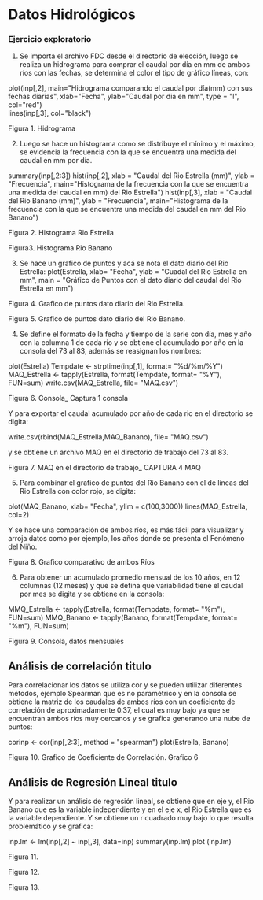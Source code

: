 # Datos Hidrológicos 

### Ejercicio exploratorio

1. Se importa el archivo FDC desde el directorio de elección, luego se realiza un hidrograma para comprar el caudal por día en mm de ambos ríos con las fechas, se determina el color  el tipo de gráfico líneas, con: 

plot(inp[,2], main="Hidrograma comparando el caudal por día(mm) con sus fechas diarias", xlab="Fecha", ylab="Caudal por dia en mm", type = "l", col="red")   
lines(inp[,3], col="black")

Figura 1. Hidrograma 


2. Luego se hace un histograma como se distribuye el mínimo y el máximo, se evidencia la frecuencia con la que se encuentra una medida del caudal en mm por día.

summary(inp[,2:3])
hist(inp[,2], xlab = "Caudal del Rio Estrella (mm)", ylab = "Frecuencia", main="Histograma de la frecuencia con la que se encuentra una medida del caudal en mm) del Rio Estrella")
hist(inp[,3], xlab = "Caudal del Rio Banano (mm)", ylab = "Frecuencia", main="Histograma de la frecuencia con la que se encuentra una medida del caudal en mm del Rio Banano")

Figura 2. Histograma Rio Estrella 

Figura3. Histograma Rio Banano


3. Se hace un grafico de puntos y acá se nota el dato diario del Rio Estrella:
plot(Estrella, xlab= "Fecha", ylab = "Cuadal del Rio Estrella en mm", main = "Gráfico de Puntos con el dato diario del caudal del Rio Estrella en mm") 

Figura 4. Grafico de puntos dato diario del Rio Estrella. 

Figura 5. Grafico de puntos dato diario del Rio Banano.


4. Se define el formato de la fecha y tiempo de la serie con día, mes y año con la columna 1 de cada rio y se obtiene el acumulado por año en la consola del 73 al 83, además se reasignan los nombres:

plot(Estrella)
Tempdate <- strptime(inp[,1], format= "%d/%m/%Y")
MAQ_Estrella <- tapply(Estrella, format(Tempdate, format= "%Y"), FUN=sum)
write.csv(MAQ_Estrella, file= "MAQ.csv")

Figura 6. Consola_ Captura 1 consola

Y para exportar el caudal acumulado por año de cada rio en el directorio se digita:

write.csv(rbind(MAQ_Estrella,MAQ_Banano), file= "MAQ.csv")

y se obtiene un archivo MAQ en el directorio de trabajo del 73 al 83.

Figura 7. MAQ en el directorio de trabajo_ CAPTURA 4 MAQ

5. Para combinar el grafico de puntos del Rio Banano con el de líneas del Rio Estrella con color rojo,  se digita:

plot(MAQ_Banano, xlab= "Fecha", ylim = c(100,3000))
lines(MAQ_Estrella, col=2)

Y se hace una comparación de ambos ríos, es más fácil para visualizar y arroja datos como por ejemplo, los años donde se presenta el Fenómeno del Niño.

Figura 8. Grafico comparativo de ambos Ríos
 
6. Para obtener un acumulado promedio mensual de los 10 años, en 12 columnas (12 meses) y que se defina  que variabilidad tiene el caudal por mes se digita y se obtiene en la consola:  

MMQ_Estrella <- tapply(Estrella, format(Tempdate, format= "%m"), FUN=sum)
MMQ_Banano <- tapply(Banano, format(Tempdate, format= "%m"), FUN=sum)

Figura 9. Consola, datos mensuales 

## Análisis de correlación titulo

Para correlacionar los datos se utiliza cor y se pueden utilizar diferentes métodos, ejemplo Spearman que es no paramétrico y en la consola se obtiene la matriz de los caudales de ambos ríos con un coeficiente de correlación de aproximadamente 0.37, el cual es muy bajo ya que se encuentran ambos ríos muy cercanos y se grafica generando una nube de puntos:

corinp <- cor(inp[,2:3], method = "spearman")
plot(Estrella, Banano)

Figura 10. Grafico de Coeficiente de Correlación.  Grafico 6

## Análisis de Regresión Lineal titulo

Y para realizar un análisis de regresión lineal, se obtiene que en eje y, el Rio Banano que es la variable independiente  y en el eje x, el Rio Estrella que es la variable dependiente. Y se obtiene un r cuadrado muy bajo lo que resulta problemático y se grafica:

inp.lm <- lm(inp[,2] ~ inp[,3], data=inp)
summary(inp.lm)
plot (inp.lm)

Figura 11.

Figura 12.

Figura 13. 

